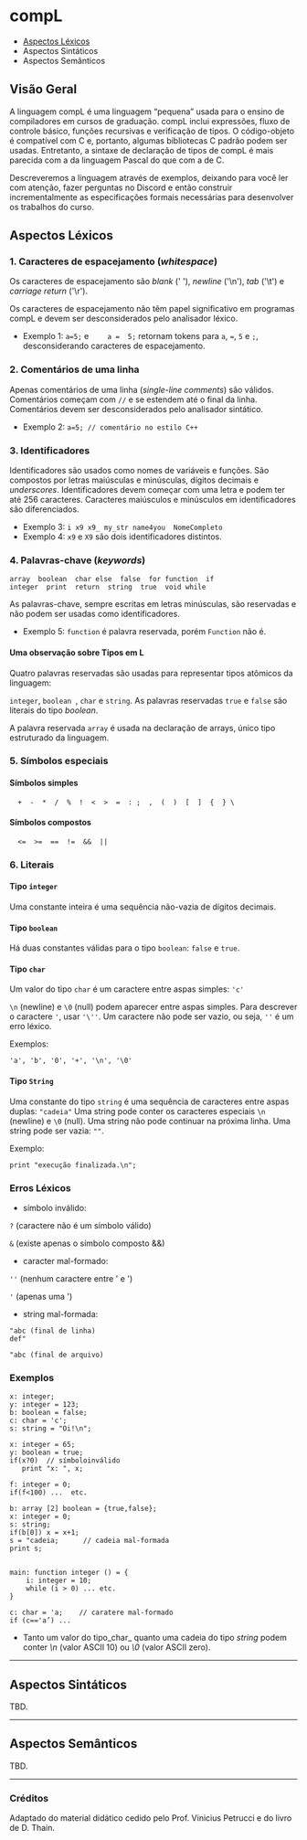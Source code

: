# compL 

+ [Aspectos Léxicos](#aspectos-léxicos)
+ Aspectos Sintáticos
+ Aspectos Semânticos

## Visão Geral

A linguagem compL é uma linguagem “pequena” usada para o ensino de compiladores em cursos de graduação. 
compL inclui expressões, fluxo de controle básico, funções recursivas e 
verificação de tipos. O código-objeto é compatível com C e, portanto, 
algumas bibliotecas C padrão podem ser usadas.
Entretanto, a sintaxe de declaração de tipos de compL é mais parecida com a da linguagem Pascal do que com a de C.

Descreveremos a linguagem através de exemplos, deixando para você ler com atenção, 
fazer perguntas no Discord e então construir incrementalmente as especificações formais necessárias 
para desenvolver os trabalhos do curso.

## Aspectos Léxicos

### 1. Caracteres de espacejamento (_whitespace_)

Os caracteres de espacejamento são _blank_ (' '), _newline_ ('\n'),  _tab_ ('\t') e _carriage return_ ('\r').

Os caracteres de espacejamento não têm papel significativo em programas compL e devem ser desconsiderados pelo analisador léxico.

- Exemplo 1: ```a=5;``` e  ```    a =  5;``` retornam tokens para ```a```, ```=```, ```5``` e ```;```, 
desconsiderando caracteres de espacejamento.

### 2. Comentários de uma linha

Apenas comentários de uma linha (_single-line comments_) são válidos. Comentários começam com ```//``` e se estendem até o final da linha.
Comentários devem ser desconsiderados pelo analisador sintático.

- Exemplo 2: ```a=5; // comentário no estilo C++```

### 3. Identificadores

Identificadores são usados como nomes de variáveis e funções. 
São compostos por letras maiúsculas e minúsculas, dígitos decimais e _underscores_.
Identificadores devem começar com uma letra e podem ter até 256 caracteres.
Caracteres maiúsculos e minúsculos em identificadores são diferenciados.

- Exemplo 3: ```i x9 x9_ my_str name4you  NomeCompleto```
- Exemplo 4: ```x9``` e ```X9``` são dois identificadores distintos.

### 4. Palavras-chave (_keywords_)

```
array  boolean  char else  false  for function  if
integer  print  return  string  true  void while
``` 

As palavras-chave, sempre escritas em letras minúsculas, são reservadas 
e não podem ser usadas como identificadores. 
 
- Exemplo 5: ```function``` é palavra reservada, porém  ```Function``` não é.

#### Uma observação sobre Tipos em L

Quatro palavras reservadas são usadas para representar tipos atômicos da linguagem:

```integer```, ```boolean ```, ```char``` e ```string```.
As palavras reservadas ```true``` e ```false``` são literais do tipo _boolean_.

A palavra reservada ```array``` é usada na declaração de arrays, único tipo estruturado da linguagem.

### 5. Símbolos especiais

#### Símbolos simples

```
  +  -  *  /  %  !  <  >  =  : ;  ,  (  )  [  ]  {  } \ 
```

#### Símbolos compostos

```
  <=  >=  ==  !=  &&  ||
```

### 6. Literais 

#### Tipo ```integer```

Uma constante inteira é uma sequência não-vazia de dígitos decimais.

#### Tipo ```boolean```

Há duas constantes válidas para o tipo ```boolean```: ```false``` e ```true```.

#### Tipo ```char```

Um valor do tipo ```char``` é um caractere entre aspas simples: ```'c'```

```\n``` (newline) e ```\0``` (null) podem aparecer entre aspas simples.
Para descrever o caractere ```'```, usar ```'\''```.
Um caractere não pode ser vazio, ou seja, ```''``` é um erro léxico.

Exemplos:

```
'a', 'b', '0', '+', '\n', '\0'
``` 

#### Tipo ```String```

Uma constante do tipo ```string``` é uma sequência de caracteres entre aspas duplas: ```"cadeia"``` 
Uma string pode conter os caracteres especiais ```\n``` (newline) e ```\0``` (null).
Uma string não pode continuar na próxima linha.
Uma string pode ser vazia: ```""```.

Exemplo:

```
print "execução finalizada.\n";
``` 


### Erros Léxicos

- símbolo inválido: 

```?``` (caractere não é um símbolo válido)

```&``` (existe apenas o símbolo composto &&)

- caracter mal-formado: 

```''``` (nenhum caractere entre ' e ')

```'```  (apenas uma ')

- string mal-formada: 

```
"abc (final de linha)
def"
```

``` 
"abc (final de arquivo)
``` 


### Exemplos

```
x: integer;
y: integer = 123;
b: boolean = false;
c: char = 'c'; 
s: string = "Oi!\n";
```

```
x: integer = 65;
y: boolean = true;
if(x?0)  // símboloinválido
   print "x: ", x;
```

```
f: integer = 0;
if(f<100) ...  etc.
```

```
b: array [2] boolean = {true,false};
x: integer = 0;
s: string;
if(b[0]) x = x+1;     
s = "cadeia;      // cadeia mal-formada
print s;
```

```

main: function integer () = {
    i: integer = 10;
    while (i > 0) ... etc.  
}
```

```
c: char = 'a;    // caratere mal-formado
if (c=='a’) ... 
```

- Tanto um valor do tipo_char_ quanto uma cadeia do tipo _string_ podem conter _\n_ (valor ASCII 10) ou _\0_ (valor ASCII zero).

---

## Aspectos Sintáticos

TBD.

<!-- 
Um programa compL é uma sequência de declarações,
sendo que cada declaração pode ser declaração de função, declaração de protótipo de função ou declaração de variável global com inicialização opcional.

No corpo de uma função, pode-se declarar variáveis locais, incluindo do tipo array, com inicialização opcional.
As definições de função não podem ser aninhadas.

No corpo de uma função, comandos básicos incluem 
expressões aritméticas, comandos return, print, if, if-else, while, for
ou código entre chaves '{' e '}'.
Pode-se declarar variáveis locais a um bloco.


### Declaração de variável 

- Uma declaração de variável consiste de um identificador, seguido por ':', pelo seu tipo e por ';'.
O tipo pode ser simples (char, string, integer ou boolean) ou estruturado (array).
- A variável de tipo simples pode ser inicializada na declaração; nesse caso, o tipo declarado 
será seguido por '=', por um valor do tipo e por ';'.
- A definição do tipo estruturado "array" inicia-se pela palavra reservada ```array```, 
seguida pelo seu tamanho (um valor do tipo integer entre colchetes) 
e pelo tipo base de seus elementos.
- A variável do tipo "array" pode ser inicializada na declaração; nesse caso, o tipo declarado
será seguido por '=', por um sequência de valores (entre chaves e separados por vírgula) 
de um tipo simples, e por ';'.

#### Exemplos

```
x: boolean;
y: integer = 123;
z: boolean = false;
a: array [10] integer;  \\ elementos inicializados com 0
b: array [3] boolean = {true,false,false};
```

### Declaração de função

- Uma declaração de função em compL começa pelo seu nome,
seguido por ':', seguido pela palavra-chave ```function```, pelo tipo (atenção aqui), por uma lista de parâmetros entre '(' e '), o símbolo '=' e, por fim,
por _código dentro de grupos aninhados de {}_. 
- A função pode ter tipo atômico simples ou _void_ (ver printarray).
- A lista de parâmetros pode ser vazia, ou contem um ou mais parâmetros separados por ','
- A passagem de parâmetros do tipo integer, boolean ou char é por valor, e para arrays e strings, por referência.
- A declaração de um parâmetro de tipo simples é similar a declaração de variável simples.
- A declaração de um parâmetro do tipo array não deve indicar a dimensão do array (ver printarray).
- Parâmetros não podem ser inicializados na declaração da função

```
square: function integer ( x: integer ) = {
    return x*x;
}

```

```
printarray: function void
 ( a: array [] integer, size: integer ) = {
    i: integer = 0;
    while (i<size) {
        print a[i]; i = i + 1;
    }
} 

```

### Protótipo de função

O protótipo de uma função define a existência e o tipo da função, mas não inclui  código. Por exemplo, para chamar a  função C  _puts_ deve-se declarar seu protótipo:

```
puts: function void ( s: string );

main: function integer () = { 
  puts("oi mundo"); 
}
```

### Blocos

Um bloco é um trecho de código entre chaves '{' e '}' tratado como um comando composto.
O trecho de código compL pode incluir declarações de variáveis locais 
e um ou mais comandos (ver função  _printarray_).

### Comandos

Comandos básicos em compL incluem
expressões aritméticas, comandos return, print, if, if-else, while, for.
Comando composto é uma sequência de comandos básicos separados por ';'.

O comando _print_ não é considerado como chamada de função e recebe uma lista de expressões separadas por ','.

- Exemplo: ```print "The temperature is: ", temp, " degrees\n";```

### Expressões

compL possui vários operadores aritméticos encontrados na linguagem C, com o mesmo significado, associatividade e nível de precedência.
A seguir, listamos os operadores de compL, da maior para a menor precedência.


```
[] f()           // array, chamada de função
- !              // negação, not
* /  %            // multiplicação, divisão, resto
+ -              // adição, subtração
< <= > >= == !=  // comparação
&& ||            // e lógico, ou lógico
=                // atribuição

```
-->

--- 

## Aspectos Semânticos 

TBD.

<!--

B-Minor is strictly typed. This means that you may only assign a value to a variable (or function parameter) if the types match exactly. You can- not perform many of the fast-and-loose conversions found in C. For ex- ample, arithmetic operators can only apply to integers. Comparisons can be performed on arguments of any type, but only if they match. Logical operations can only be performed on booleans.


#### Tipos

- O tipo ```integer``` define constantes representadas como ``signed 64 bit```.
- O tipo ```boolean``` possui dois valores literais: _true_ e _false_.

- Arrays são estáticos, isto é, são criados com tamanho fixo e memória reservada; o tamanho não pode ser modificado depois.

- Se um array for declarado, sem valores atribuídos, assume-se que o mesmo foi inicializado com zeros.

``` a: array [5] integer; ```

- Na declaração de um array de tamanho N, pode-se inicializar o array com um conjunto de valores.

``` a: array [5] integer = {1,2,3,4,5}; ```

- Se um array for declarado, sem valores atribuídos, assume-se que o mesmo foi inicializado com zeros.

#### Função main


Um programa completo deve ter uma função chamada de ```main``` que retorna um valor inteiro. 
A lista de parâmetros de _main_ pode ser vazia ou usar ```argc``` 
e ```argv``` como em programas C. 

### Uma breve observação sobre Tipos em compL

- Um número do tipo _integer_ é um valor (_signed_) de 64 bits.
- Um elemento do tipo ```boolean``` pode assumir os valores literais _true_ ou _false_.
- Um valor do tipo ```char``` é um único caractere ASCII de 8 bits.
- Um valor do tipo ```string``` é uma cadeia constante entre aspas duplas, internamente terminada com nulo (\0). A cadeia não pode ser modificada. Diferentemente de C, uma _string_ não é um array de _char_ , é um tipo completamente separado.
- Tanto um valor _char_ quanto uma cadeia do tipo _string_ podem conter _\n_ (valor ASCII 10) e _\0_ para indicar nulo (valor ASCII zero). Uma barra invertida (_\_) seguida por qualquer outro caractere representa o próprio caractere. Tanto as strings quanto os identificadores podem ter até 256 caracteres.

- Arrays são de tamanho fixo.
```a: array [5] integer;```

Ou o array pode receber valores específicos:
```a: array [5] integer = {1,2,3,4,5};```

-->


-----

### Créditos

Adaptado do material didático cedido pelo Prof. Vinicius Petrucci e 
do livro de D. Thain.

<!--you must copy yytext before the lexer is called again if you need to preserve the token's string representation. -->
